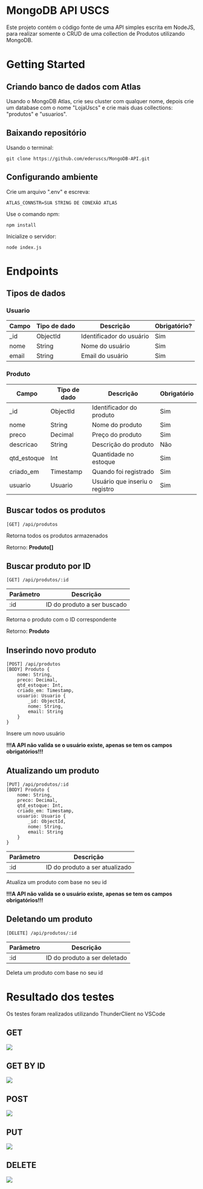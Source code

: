# MongoDB API USCS
Este projeto contém o código fonte de uma API simples escrita em NodeJS, para realizar somente o CRUD de uma collection de Produtos utilizando MongoDB.

# Getting Started

## Criando banco de dados com Atlas
Usando o MongoDB Atlas, crie seu cluster com qualquer nome, depois crie um database com o nome "LojaUscs" e crie mais duas collections: "produtos" e "usuarios".

## Baixando repositório
Usando o terminal:

    git clone https://github.com/ederuscs/MongoDB-API.git

## Configurando ambiente
Crie um arquivo ".env" e escreva:

    ATLAS_CONNSTR=SUA STRING DE CONEXÃO ATLAS

Use o comando npm:

    npm install

Inicialize o servidor:

    node index.js

# Endpoints

## Tipos de dados

### Usuario
|Campo|Tipo de dado|Descrição|Obrigatório?|
|--|--|--|--|
|_id|ObjectId|Identificador do usuário|Sim|
|nome|String|Nome do usuário|Sim|
|email|String|Email do usuário|Sim|

### Produto
|Campo|Tipo de dado|Descrição|Obrigatório|
|--|--|--|--|
|_id|ObjectId|Identificador do produto|Sim|
|nome|String|Nome do produto|Sim|
|preco|Decimal|Preço do produto|Sim|
|descricao|String|Descrição do produto|Não|
|qtd_estoque|Int|Quantidade no estoque|Sim|
|criado_em|Timestamp|Quando foi registrado|Sim|
|usuario|Usuario|Usuário que inseriu o registro|Sim|

## Buscar todos os produtos

    [GET] /api/produtos

Retorna todos os produtos armazenados

Retorno: **Produto[]**

## Buscar produto por ID

    [GET] /api/produtos/:id

|Parâmetro|Descrição|
|--|--|
|:id|ID do produto a ser buscado|

Retorna o produto com o ID correspondente

Retorno: **Produto**

## Inserindo novo produto

    [POST] /api/produtos
    [BODY] Produto {
	    nome: String,
	    preco: Decimal,
	    qtd_estoque: Int,
	    criado_em: Timestamp,
	    usuario: Usuario {
		    _id: ObjectId,
		    nome: String,
		    email: String
	    }
    }

Insere um novo usuário

**!!!A API não valida se o usuário existe, apenas se tem os campos obrigatórios!!!**

## Atualizando um produto

    [PUT] /api/produtos/:id
    [BODY] Produto {
	    nome: String,
	    preco: Decimal,
	    qtd_estoque: Int,
	    criado_em: Timestamp,
	    usuario: Usuario {
		    _id: ObjectId,
		    nome: String,
		    email: String
	    }
    }

|Parâmetro|Descrição|
|--|--|
|:id|ID do produto a ser atualizado|

Atualiza um produto com base no seu id

**!!!A API não valida se o usuário existe, apenas se tem os campos obrigatórios!!!**

## Deletando um produto

    [DELETE] /api/produtos/:id
    
|Parâmetro|Descrição|
|--|--|
|:id|ID do produto a ser deletado|

Deleta um produto com base no seu id

# Resultado dos testes

Os testes foram realizados utilizando ThunderClient no VSCode

## GET
<img src="./resources/GET.png">

## GET BY ID
<img src="./resources/GETID.png">

## POST
<img src="./resources/POST.png">

## PUT
<img src="./resources/PUT.png">

## DELETE
<img src="./resources/DELETE.png">